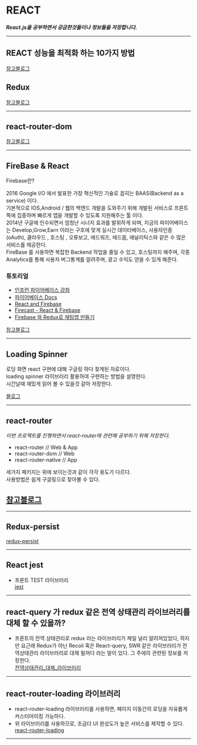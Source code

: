 # REACT

_**React.js을 공부하면서 궁금한것들이나 정보들을 저장합니다.**_

---

## REACT 성능을 최적화 하는 10가지 방법

[참고블로그](https://uzihoon.com/post/ef453fd0-ab14-11ea-98ac-61734eebc216)

## Redux

[참고블로그](https://medium.com/@jsh901220/react%EC%97%90-redux-%EC%A0%81%EC%9A%A9%ED%95%98%EA%B8%B0-a8e6efd745c9)

---

## react-router-dom

[참고블로그](https://velog.io/@kwonh/React-react-router-dom-%EC%8B%9C%EC%9E%91%ED%95%98%EA%B8%B0)

---

## FireBase & React

Firebase란?

2016 Google I/O 에서 발표한 가장 혁신적인 기술로 꼽히는 BAAS(Backend as a service) 이다.  
기본적으로 IOS,Android / 웹의 백엔드 개발을 도와주기 위해 개발된 서비스로 프론트쪽에 집중하며 빠르게 앱을 개발할 수 있도록 지원해주는 툴 이다.  
2014년 구글에 인수되면서 엄청난 시너지 효과를 발휘하게 되며, 지금의 파이어베이스는 Develop,Grow,Earn 이라는 구호에 맞게 실시간 데이터베이스, 사용자인증(oAuth), 클라우드 , 호스팅 , 오류보고, 에드워즈, 에드몹, 애널리틱스와 같은 수 많은 서비스를 제공한다.  
FireBase 를 사용하면 복잡한 Backend 작업을 줄일 수 있고, 호스팅까지 해주며, 각종 Analytics를 통해 사용자 버그통계를 알려주며, 광고 수익도 얻을 수 있게 해준다.

### 튜토리얼

- [인프런 파이어베이스 강좌](https://www.inflearn.com/course/%ED%8C%8C%EC%9D%B4%EC%96%B4%EB%B2%A0%EC%9D%B4%EC%8A%A4-%EA%B0%95%EC%A2%8C-%EC%9B%B9-%EC%96%B4%ED%94%8C%EB%A6%AC%EC%BC%80%EC%9D%B4%EC%85%98/)
- [파이어베이스 Docs](https://firebase.google.com/docs/?authuser=0)
- [React and Firebase](https://www.codementor.io/@yurio/all-you-need-is-react-firebase-4v7g9p4kf)
- [Firecast - React & Firebase](https://www.youtube.com/watch?v=mwNATxfUsgI)
- [Firebase 와 Redux로 채팅앱 만들기](https://medium.com/react-native-development/build-a-chat-app-with-firebase-and-redux-part-1-8a2197fb0f88)

[참고블로그](https://chanspark.github.io/2017/12/06/Firebase-%EA%B3%B5%EB%B6%80.html)

---

## Loading Spinner

로딩 화면 react 구현에 대해 구글링 하다 찾게된 자료이다.  
loading spinner 라이브러리 활용하여 구현하는 방법을 설명한다.  
시간날때 재밌게 읽어 볼 수 있을것 같아 저장한다.

[블로그](https://velog.io/@chloeee/%EB%A1%9C%EA%B7%B8%EC%9D%B8-Loading-spinner%EA%B5%AC%ED%98%84)

---

## react-router

_이번 프로젝트를 진행하면서 react-router에 관련해 공부하기 위해 저장한다._

- react-router          // Web & App
- react-router-dom      // Web
- react-router-native   // App

세가지 패키지는 위에 보이는것과 같이 각각 용도가 다르다.  
사용방법은 쉽게 구글링으로 찾아볼 수 있다.

## [참고블로그](https://velog.io/@kwonh/React-react-router-dom-%EC%8B%9C%EC%9E%91%ED%95%98%EA%B8%B0)

---
   
## Redux-persist
   
[redux-persist](https://www.npmjs.com/package/redux-persist)
   
---

## React jest
- 프론트 TEST 라이브러리   
[jest](https://www.zerocho.com/category/React/post/583231469a87ec001834a0ec)
   
---
   
## react-query 가 redux 같은 전역 상태관리 라이브러리를 대체 할 수 있을까?
- 프론트의 전역 상태관리로 redux 라는 라이브러리가 제일 널리 알려져있었다, 하지만 요근래 Redux가 아닌 Recoil 혹은 React-query, SWR 같은 라이브러리가 전역상태관리 라이브러리로 대체 될꺼다 라는 말이 있다. 그 주에의 관련된 정보를 저장한다.   
[전역상태관리_대체_라이브러리](https://velog.io/@yrnana/react-query%EA%B0%80-redux%EA%B0%99%EC%9D%80-%EC%A0%84%EC%97%AD-%EC%83%81%ED%83%9C%EA%B4%80%EB%A6%AC-%EB%9D%BC%EC%9D%B4%EB%B8%8C%EB%9F%AC%EB%A6%AC%EB%A5%BC-%EB%8C%80%EC%B2%B4%ED%95%A0-%EC%88%98-%EC%9E%88%EC%9D%84%EA%B9%8C)
  
---

## react-router-loading 라이브러리 
- react-router-loading 라이브러리를 사용하면, 페이지 이동간의 로딩을 자유롭게 커스터마이징 가능하다.
- 위 라이브러리를 사용하므로, 조금더 UI 완성도가 높은 서비스를 제작할 수 있다.   
[react-router-loading](https://www.npmjs.com/package/react-router-loading)

---
